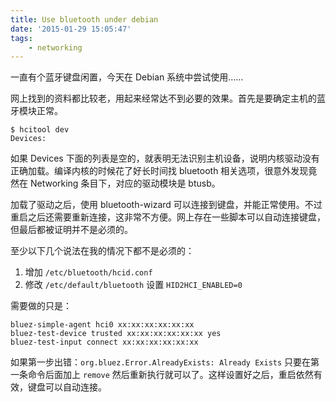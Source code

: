 ```yaml
---
title: Use bluetooth under debian
date: '2015-01-29 15:05:47'
tags:
    - networking
---
```


一直有个蓝牙键盘闲置，今天在 Debian 系统中尝试使用……

<!--more-->

网上找到的资料都比较老，用起来经常达不到必要的效果。首先是要确定主机的蓝牙模块正常。

    $ hcitool dev
    Devices:

如果 Devices 下面的列表是空的，就表明无法识别主机设备，说明内核驱动没有正确加载。编译内核的时候花了好长时间找 bluetooth 相关选项，很意外发现竟然在 Networking 条目下，对应的驱动模块是 btusb。

加载了驱动之后，使用 bluetooth-wizard 可以连接到键盘，并能正常使用。不过重启之后还需要重新连接，这非常不方便。网上存在一些脚本可以自动连接键盘，但最后都被证明并不是必须的。

至少以下几个说法在我的情况下都不是必须的：

1. 增加 `/etc/bluetooth/hcid.conf`
1. 修改 `/etc/default/bluetooth` 设置 `HID2HCI_ENABLED=0`

需要做的只是：

    bluez-simple-agent hci0 xx:xx:xx:xx:xx:xx
    bluez-test-device trusted xx:xx:xx:xx:xx:xx yes
    bluez-test-input connect xx:xx:xx:xx:xx:xx

如果第一步出错：`org.bluez.Error.AlreadyExists: Already Exists` 只要在第一条命令后面加上 `remove` 然后重新执行就可以了。这样设置好之后，重启依然有效，键盘可以自动连接。

